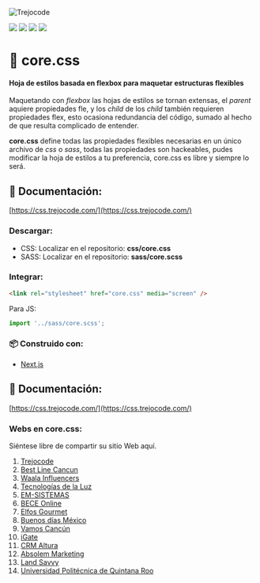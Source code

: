 
![Trejocode](https://res.cloudinary.com/trejocode/image/upload/v1586298449/Trejocode/logo_t0otlj.png)

![](https://img.shields.io/github/stars/trejocode/css) ![](https://img.shields.io/github/forks/trejocode/css) ![](https://img.shields.io/github/tag/trejocode/css) ![](https://img.shields.io/github/issues/trejocode/css)

# 🎨 core.css

#### **Hoja de estilos basada en flexbox para maquetar estructuras flexibles**

Maquetando con *flexbox* las hojas de estilos se tornan extensas, el *parent* aquiere propiedades fle, y los *child* de los *child* también requieren propiedades flex, esto ocasiona redundancia del código, sumado al hecho de que resulta complicado de entender.

**core.css** define todas las propiedades flexibles necesarias en un único archivo de *css* o *sass*, todas las propiedades son hackeables, pudes modificar la hoja de estilos a tu preferencia, core.css es libre y siempre lo será.


## 📄 Documentación:

[https://css.trejocode.com/](https://css.trejocode.com/)


### Descargar:

* CSS:  Localizar en el repositorio: **css/core.css**
* SASS: Localizar en el repositorio: **sass/core.scss**

### Integrar:
```HTML
<link rel="stylesheet" href="core.css" media="screen" />
```

Para JS:

```js
import '../sass/core.scss';
```

### 📦 Construido con:
* [Next.js](https://nextjs.org)

## 📄 Documentación:

[https://css.trejocode.com/](https://css.trejocode.com/)

### Webs en core.css:
Siéntese libre de compartir su sitio Web aquí. 
1. [Trejocode](https://www.trejocode.com/ "trejocode")
2. [Best Line Cancun](https://www.bestlinecancun.com/ "Best Line Cancún")
3. [Waala Influencers](https://www.waalainfluencers.com/ "Waala Influencers")
4. [Tecnologías de la Luz](http://www.delaluz.com.mx/ "Tecnologías de la Luz")
5. [EM-SISTEMAS](https://www.em-sistemas.net/ "EM-SISTEMAS")
6. [BECE Online](https://www.beceonline.com/ "BéCé Online")
7. [Elfos Gourmet](https://www.elfosgourmet.eu/ "Elfos Gourmet")
8. [Buenos días México](https://buenosdiasmexico.mx/ "Buenos días México")
9. [Vamos Cancún](https://vamoscancun.com/ "Vamos Cancún")
10. [iGate](https://igate.mx/ "iGate")
11. [CRM Altura](https://crm.alturacancun.com/ "Altura Cancún CRM")
12. [Absolem Marketing](https://www.absolemarketing.com.mx/ "Absolem Marketing")
13. [Land Savvy](https://www.land-savvy.com/promotions/ "Land Savvy")
13. [Universidad Politécnica de Quintana Roo](http://new.upqroo.edu.mx/ "UPQROO")
